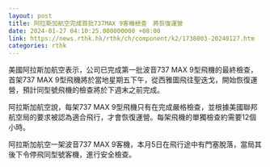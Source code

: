 ```yaml
---
layout: post
title: 阿拉斯加航空完成首批737MAX 9客機檢查　將恢復運營
date: 2024-01-27 04:10:25.000000000 +08:00
link: https://news.rthk.hk/rthk/ch/component/k2/1738003-20240127.htm
categories: rthk
---
```


美國阿拉斯加航空表示，公司已完成第一批波音737 MAX 9型飛機的最終檢查，首架737 MAX 9型飛機將於當地星期五下午，從西雅圖飛往聖迭戈，開始恢復運營，預計同型號飛機的檢查將於下週末之前完成。

阿拉斯加航空說，每架737 MAX 9型飛機只有在完成嚴格檢查，並根據美國聯邦航空局的要求被認為適合飛行，才會恢復運營。每架飛機的單獨檢查約需要12個小時。

阿拉斯加航空一架波音737 MAX 9客機，本月5日在飛行途中有門塞脫落，當局其後下令停飛同型號客機，進行安全檢查。

